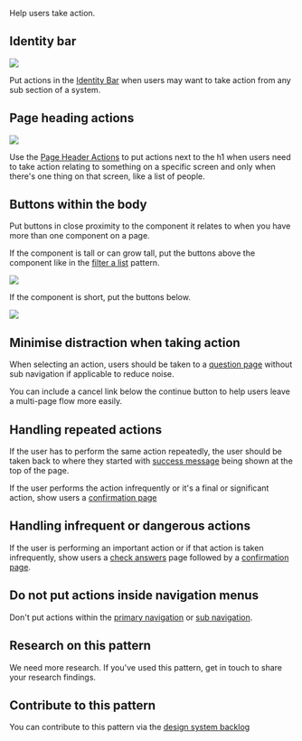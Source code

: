 Help users take action.

## Identity bar

<img src="/public/images/patterns/take-action-identity-bar.png">

Put actions in the [Identity Bar](/components/identity-bar/) when users may want to take action from any sub section of a system.

## Page heading actions

<img src="/public/images/patterns/take-action-page-header-actions.png">

Use the [Page Header Actions](/components/page-header-actions/) to put actions next to the h1 when users need to take action relating to something on a specific screen and only when there's one thing on that screen, like a list of people.

## Buttons within the body

Put buttons in close proximity to the component it relates to when you have more than one component on a page.

If the component is tall or can grow tall, put the buttons above the component like in the [filter a list](/patterns/filter-a-list/) pattern.


<img src="/public/images/patterns/take-action-in-page-buttons-above.png">

If the component is short, put the buttons below.

<img src="/public/images/patterns/take-action-in-page-buttons-under.png">

## Minimise distraction when taking action

When selecting an action, users should be taken to a [question page](https://design-system.service.gov.uk/patterns/question-pages/) without sub navigation if applicable to reduce noise.

You can include a cancel link below the continue button to help users leave a multi-page flow more easily.

## Handling repeated actions

If the user has to perform the same action repeatedly, the user should be taken back to where they started with [success message](/components/banner/) being shown at the top of the page.

If the user performs the action infrequently or it's a final or significant action, show users a [confirmation page](https://design-system.service.gov.uk/patterns/confirmation-pages/)

## Handling infrequent or dangerous actions

If the user is performing an important action or if that action is taken infrequently, show users a [check answers](https://design-system.service.gov.uk/patterns/check-answers) page followed by a [confirmation page](https://design-system.service.gov.uk/patterns/confirmation-pages).

## Do not put actions inside navigation menus

Don't put actions within the [primary navigation](/components/primary-navigation/) or [sub navigation](/components/sub-navigation/).

## Research on this pattern

We need more research. If you've used this pattern, get in touch to share your research findings.

## Contribute to this pattern

You can contribute to this pattern via the [design system backlog](https://github.com/skillsfundingagency/das-design-system/issues/38)
